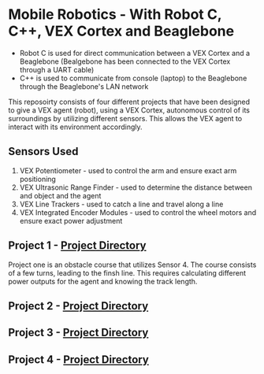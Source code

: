 # Mobile Robotics - With Robot C, C++, VEX Cortex and Beaglebone
* Robot C is used for direct communication between a VEX Cortex and a Beaglebone (Bealgebone has been connected to the VEX Cortex through a UART cable)
* C++ is used to communicate from console (laptop) to the Beaglebone through the Beaglebone's LAN network

This reposoirty consists of four different projects that have been designed to give a VEX agent (robot), using a VEX Cortex, autonomous control of its surroundings by utilizing different sensors. This allows the VEX agent to interact with its environment accordingly.

## Sensors Used
1. VEX Potentiometer - used to control the arm and ensure exact arm positioning
2. VEX Ultrasonic Range Finder - used to determine the distance between and object and the agent
3. VEX Line Trackers - used to catch a line and travel along a line
4. VEX Integrated Encoder Modules - used to control the wheel motors and ensure exact power adjustment


## Project 1 - [Project Directory](https://github.com/jpildush/Mobile-Robotics/tree/master/Project%201)
Project one is an obstacle course that utilizes Sensor 4. The course consists of a few turns, leading to the finsh line. This requires calculating different power outputs for the agent and knowing the track length.


## Project 2 - [Project Directory](https://github.com/jpildush/Mobile-Robotics/tree/master/Project%202)

## Project 3 - [Project Directory](https://github.com/jpildush/Mobile-Robotics/tree/master/Project%203)

## Project 4 - [Project Directory](https://github.com/jpildush/Mobile-Robotics/tree/master/Project%204)


